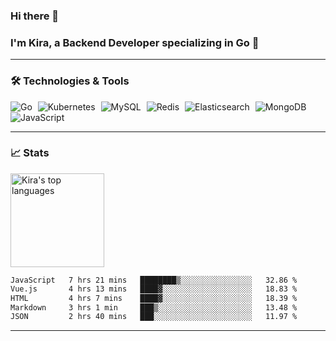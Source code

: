 ### Hi there 👋

### I'm Kira, a Backend Developer specializing in Go 🚀

---

### 🛠 Technologies & Tools

<div>
  <img src="https://img.shields.io/badge/-Go-00ADD8?style=flat&logo=go&logoColor=white" alt="Go" style="margin-right: 5px;" />
  <img src="https://img.shields.io/badge/-Kubernetes-326CE5?style=flat&logo=kubernetes&logoColor=white" alt="Kubernetes" style="margin-right: 5px;" />
  <img src="https://img.shields.io/badge/-MySQL-4479A1?style=flat&logo=mysql&logoColor=white" alt="MySQL" style="margin-right: 5px;" />
  <img src="https://img.shields.io/badge/-Redis-DC382D?style=flat&logo=redis&logoColor=white" alt="Redis" style="margin-right: 5px;" />
  <img src="https://img.shields.io/badge/-Elasticsearch-005571?style=flat&logo=elasticsearch&logoColor=white" alt="Elasticsearch" style="margin-right: 5px;" />
  <img src="https://img.shields.io/badge/-MongoDB-47A248?style=flat&logo=mongodb&logoColor=white" alt="MongoDB" style="margin-right: 5px;" />
  <img src="https://img.shields.io/badge/-JavaScript-F7DF1E?style=flat&logo=javascript&logoColor=black" alt="JavaScript" style="margin-right: 5px;" />
</div>

---

### 📈 Stats

<a href="https://github.com/kwstars">
  <img height="150em" src="https://github-readme-stats.vercel.app/api/top-langs/?username=kwstars&theme=default&layout=compact" alt="Kira's top languages" />
</a>
<br/>
<!-- WakaTime Readme Integration -->
<a href="https://wakatime.com/@kwstars">
  <!--START_SECTION:waka-->

```txt
JavaScript   7 hrs 21 mins   ████████▒░░░░░░░░░░░░░░░░   32.86 %
Vue.js       4 hrs 13 mins   ████▓░░░░░░░░░░░░░░░░░░░░   18.83 %
HTML         4 hrs 7 mins    ████▓░░░░░░░░░░░░░░░░░░░░   18.39 %
Markdown     3 hrs 1 min     ███▒░░░░░░░░░░░░░░░░░░░░░   13.48 %
JSON         2 hrs 40 mins   ███░░░░░░░░░░░░░░░░░░░░░░   11.97 %
```

<!--END_SECTION:waka-->
</a>

---
